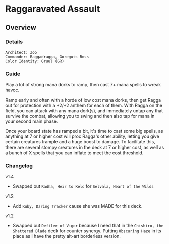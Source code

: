 # Raggaravated Assault
## Overview
### Details
```
Architect: Zoo
Commander: Raggadragga, Goreguts Boss
Color Identity: Gruul (GR)
```

### Guide
Play a lot of strong mana dorks to ramp, then cast 7+ mana spells to wreak havoc.

Ramp early and often with a horde of low cost mana dorks, then get Ragga out for protection with a +2/+2 anthem for each of them. With Ragga on the field, you can attack with any mana dork(s), and immediately untap any that survive the combat, allowing you to swing and then also tap for mana in your second main phase.

Once your board state has ramped a bit, it's time to cast some big spells, as anything at 7 or higher cost will proc Ragga's other ability, letting you give certain creatures trample and a huge boost to damage. To facilitate this, there are several stompy creatures in the deck at 7 or higher cost, as well as a bunch of X spells that you can inflate to meet the cost threshold.

### Changelog
v1.4
- Swapped out `Radha, Heir to Keld` for `Selvala, Heart of the Wilds`

v1.3
- Add `Ruby, Daring Tracker` cause she was MADE for this deck.

v1.2
- Swapped out `Defiler of Vigor` because I need that in the `Chishiro, the Shattered Blade` deck for counter synergy. Putting `Obscuring Haze` in its place as I have the pretty alt-art borderless version.